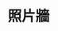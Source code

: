 ---
layout: page
title: 照片牆
permalink: /gallery/
description: Gallery
image: assets/images/gallery.webp
nav-menu: true
---